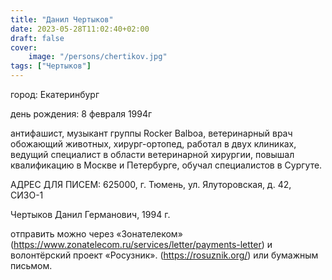 ```yaml
---
title: "Данил Чертыков"
date: 2023-05-28T11:02:40+02:00
draft: false
cover:
    image: "/persons/chertikov.jpg"
tags: ["Чертыков"]
---
```


город: Екатеринбург

день рождения: 8 февраля 1994г

антифашист, музыкант группы Rocker Balboa, ветеринарный врач обожающий животных, хирург-ортопед, работал в двух клиниках, ведущий специалист в области ветеринарной хирургии, повышал квалификацию в Москве и Петербурге, обучал специалистов в Сургуте.

АДРЕС ДЛЯ ПИСЕМ: 625000, г. Тюмень, ул. Ялуторовская, д. 42, СИЗО-1

Чертыков Данил Германович, 1994 г.

отправить можно через «Зонателеком» (https://www.zonatelecom.ru/services/letter/payments-letter) и волонтёрский проект «Росузник». (https://rosuznik.org/) или бумажным письмом.